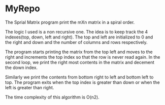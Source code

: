# MyRepo
The Sprial Matrix program print the mXn matrix in a spiral order.

The logic I used is a non recursive one.
The idea is to keep track the 4 indexes(top, down, left and right).
The top and left are initialized to 0 and the right and down and the number of columns and rows respectively.

The program starts printing the matrix from the top left and moves to the right and increments the top index so that the row
is never read again.
In the second loop, we print the right most contents in the matrix and decement the down index.

Similarly we print the contents from bottom right to left and bottom left to top.
The program exits when the top index is greater than down or when the left is greater than right.

The time complexity of this algorithm is O(n2).
